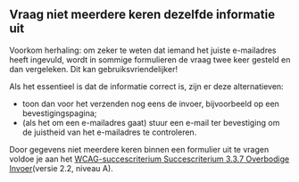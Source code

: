 ## Vraag niet meerdere keren dezelfde informatie uit

Voorkom herhaling: om zeker te weten dat iemand het juiste e-mailadres heeft ingevuld, wordt in sommige formulieren de vraag twee keer gesteld en dan vergeleken. Dit kan gebruiksvriendelijker!

Als het essentieel is dat de informatie correct is, zijn er deze alternatieven:

- toon dan voor het verzenden nog eens de invoer, bijvoorbeeld op een bevestigingspagina;
- (als het om een e-mailadres gaat) stuur een e-mail ter bevestiging om de juistheid van het e-mailadres te controleren.

Door gegevens niet meerdere keren binnen een formulier uit te vragen voldoe je aan het [WCAG-succescriterium Succescriterium 3.3.7 Overbodige Invoer](https://www.w3.org/WAI/WCAG22/Understanding/redundant-entry.html)(versie 2.2, niveau A).

